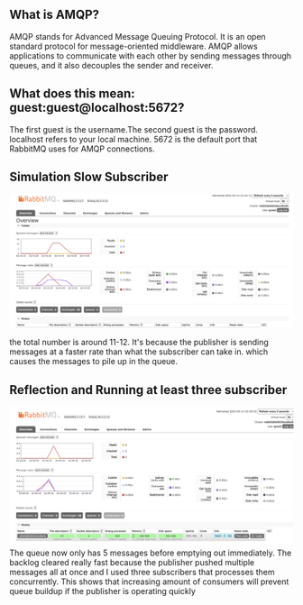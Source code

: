 ## What is AMQP? ##

AMQP stands for Advanced Message Queuing Protocol.
It is an open standard protocol for message-oriented middleware. AMQP allows applications to communicate with each other by sending messages through queues, and it also decouples the sender and receiver. 



## What does this mean: guest:guest@localhost:5672? ##
The first guest is the username.The second guest is the password. localhost refers to your local machine. 
5672 is the default port that RabbitMQ uses for AMQP connections.

## Simulation Slow Subscriber ##
![RabbitMQ Dashboard](images/image4.png)

the total number is around 11-12. It's because the publisher is sending messages at a faster
rate than what the subscriber can take in. which causes the messages to pile up in the queue.

## Reflection and Running at least three subscriber ##
![RabbitMQ Dashboard](images/image5.png)
The queue now only has 5 messages before emptying out immediately. The backlog cleared really fast because
the publisher pushed multiple messages all at once and I used three subscribers that processes them concurrently. This shows that
increasing amount of consumers will prevent queue buildup if the publisher is operating quickly

